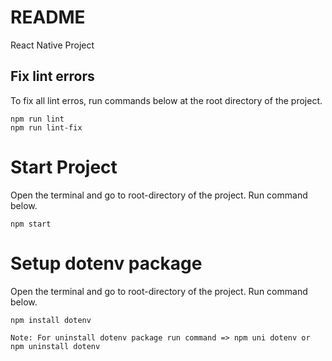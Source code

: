 # README 
React Native Project

## Fix lint errors
To fix all lint erros, run commands below at the root directory of the project.
``` 
npm run lint
npm run lint-fix
```

# Start Project
Open the terminal and go to root-directory of the project.
Run command below.
```
npm start

```

# Setup dotenv package
Open the terminal and go to root-directory of the project.
Run command below.
```
npm install dotenv

Note: For uninstall dotenv package run command => npm uni dotenv or npm uninstall dotenv
```